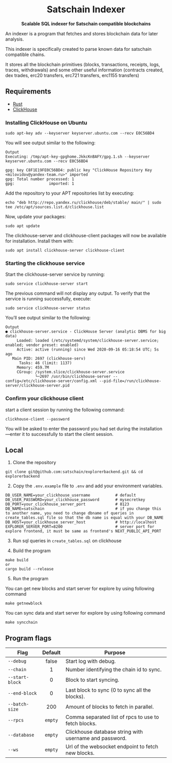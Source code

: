 <h1 align="center">
<strong>Satschain Indexer</strong>
</h1>
<p align="center">
<strong>Scalable SQL indexer for Satschain compatible blockchains</strong>
</p>

An indexer is a program that fetches and stores blockchain data for later analysis.

This indexer is specifically created to parse known data for satschain compatible chains.

It stores all the blockchain primitives (blocks, transactions, receipts, logs, traces, withdrawals) and some other useful information (contracts created, dex trades, erc20 transfers, erc721 transfers, erc1155 transfers)

## Requirements

- [Rust](https://www.rust-lang.org/tools/install)
- [ClickHouse](https://clickhouse.com/)
 
### Installing ClickHouse on Ubuntu
```
sudo apt-key adv --keyserver keyserver.ubuntu.com --recv E0C56BD4
```
You will see output similar to the following:

```
Output
Executing: /tmp/apt-key-gpghome.JkkcKnBAFY/gpg.1.sh --keyserver keyserver.ubuntu.com --recv E0C56BD4

gpg: key C8F1E19FE0C56BD4: public key "ClickHouse Repository Key <milovidov@yandex-team.ru>" imported
gpg: Total number processed: 1
gpg:               imported: 1
```

Add the repository to your APT repositories list by executing:
```
echo "deb http://repo.yandex.ru/clickhouse/deb/stable/ main/" | sudo tee /etc/apt/sources.list.d/clickhouse.list
```

Now, update your packages:
```
sudo apt update
```

The clickhouse-server and clickhouse-client packages will now be available for installation. Install them with:
```
sudo apt install clickhouse-server clickhouse-client
```

### Starting the clickhouse service
Start the clickhouse-server service by running:
```
sudo service clickhouse-server start
```

The previous command will not display any output. To verify that the service is running successfully, execute:
```
sudo service clickhouse-server status
```
You’ll see output similar to the following:

```
Output
● clickhouse-server.service - ClickHouse Server (analytic DBMS for big data)
     Loaded: loaded (/etc/systemd/system/clickhouse-server.service; enabled; vendor preset: enabled)
     Active: active (running) since Wed 2020-09-16 05:18:54 UTC; 5s ago
   Main PID: 2697 (clickhouse-serv)
      Tasks: 46 (limit: 1137)
     Memory: 459.7M
     CGroup: /system.slice/clickhouse-server.service
             └─2697 /usr/bin/clickhouse-server --config=/etc/clickhouse-server/config.xml --pid-file=/run/clickhouse-server/clickhouse-server.pid
```

### Confirm your clickhouse client
start a client session by running the following command:
```
clickhouse-client --password
```
You will be asked to enter the password you had set during the installation—enter it to successfully to start the client session.



## Local

1. Clone the repository

```
git clone git@github.com:satschain/explorerbackend.git && cd explorerbackend
```


2. Copy the `.env.example` file to `.env` and add your environment variables.

```
DB_USER_NAME=your_clickhouse_username           # default
DB_USER_PASSWORD=your_clickhouse_password       # mysecretkey
DB_PORT=your_clickhouse_server_port             # 8123
DB_NAME=satschain                               # if you change this to another name, you need to change dbname of queries in create_tables.sql file so that the db name is equal with your DB_NAME
DB_HOST=your_clickhouse_server_host             # http://localhost
EXPLORER_SERVER_PORT=8200                       # server port for explore frontend, it must be same as frontend's NEXT_PUBLIC_API_PORT
```


3. Run sql queries in `create_tables.sql` on clickhouse

4. Build the program

```
make build
or
cargo build --release
```

5. Run the program

You can get new blocks and start server for explore by using following command
```
make getnewblock
```

You can sync data and start server for explore by using following command
```
make syncchain
```



## Program flags

| Flag            | Default | Purpose                                                |
| --------------- | :-----: | ------------------------------------------------------ |
| `--debug`       |  false  | Start log with debug.                                  |
| `--chain`       |    1    | Number identifying the chain id to sync.               |
| `--start-block` |    0    | Block to start syncing.                                |
| `--end-block`   |    0    | Last block to sync (0 to sync all the blocks).         |
| `--batch-size`  |   200   | Amount of blocks to fetch in parallel.                 |
| `--rpcs`        | `empty` | Comma separated list of rpcs to use to fetch blocks.   |
| `--database`    | `empty` | Clickhouse database string with username and password. |
| `--ws`          | `empty` | Url of the websocket endpoint to fetch new blocks.     |
